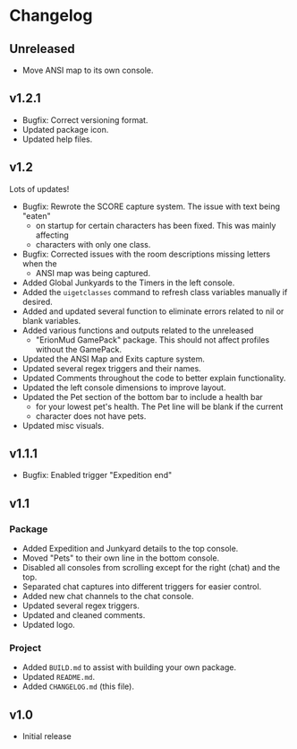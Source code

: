 # Changelog

## Unreleased

- Move ANSI map to its own console.

## v1.2.1

- Bugfix: Correct versioning format.
- Updated package icon.
- Updated help files.

## v1.2

Lots of updates!

- Bugfix: Rewrote the SCORE capture system. The issue with text being "eaten"
  - on startup for certain characters has been fixed. This was mainly affecting
  - characters with only one class.
- Bugfix: Corrected issues with the room descriptions missing letters when the
  - ANSI map was being captured.
- Added Global Junkyards to the Timers in the left console.
- Added the `uigetclasses` command to refresh class variables manually if desired.
- Added and updated several function to eliminate errors related to nil or blank variables.
- Added various functions and outputs related to the unreleased
  - "ErionMud GamePack" package. This should not affect profiles without the GamePack.
- Updated the ANSI Map and Exits capture system.
- Updated several regex triggers and their names.
- Updated Comments throughout the code to better explain functionality.
- Updated the left console dimensions to improve layout.
- Updated the Pet section of the bottom bar to include a health bar
  - for your lowest pet's health. The Pet line will be blank if the current
  - character does not have pets.
- Updated misc visuals.

## v1.1.1

- Bugfix: Enabled trigger "Expedition end"

## v1.1

### Package

- Added Expedition and Junkyard details to the top console.
- Moved "Pets" to their own line in the bottom console.
- Disabled all consoles from scrolling except for the right (chat) and the top.
- Separated chat captures into different triggers for easier control.
- Added new chat channels to the chat console.
- Updated several regex triggers.
- Updated and cleaned comments.
- Updated logo.

### Project

- Added `BUILD.md` to assist with building your own package.
- Updated `README.md`.
- Added `CHANGELOG.md` (this file).

## v1.0

- Initial release
